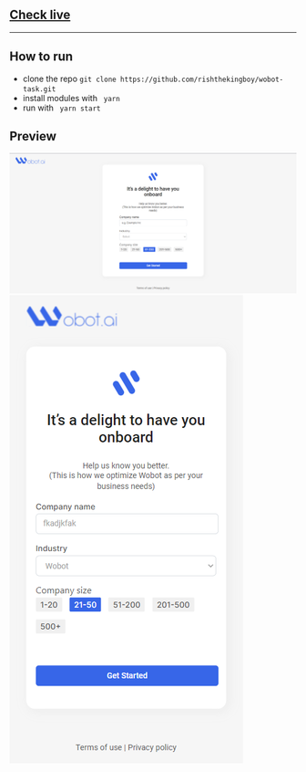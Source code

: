 ## <a href="https://wobot-task.vercel.app/">Check live</a>
<hr />

## How to run 
<ul>
  <li> clone the repo <code>git clone https://github.com/rishthekingboy/wobot-task.git</code></li>
  <li>install modules with <code> yarn  </code></li>
  <li> run with <code> yarn start  </code></li>
  </ul>

## Preview
<img src="https://github.com/rishthekingboy/wobot-task/blob/main/screenshots/wobot-desktop.png" alt="desktop preview" />
<br />
<img src="https://github.com/rishthekingboy/wobot-task/blob/main/screenshots/wobot-sm.png" alt="mobile preview" />
